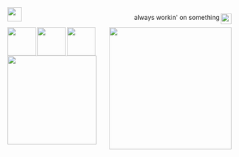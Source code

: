 <img src="https://r2.hop.gdn/assets/brands/clevercanyon/logo-on-light-bg.svg" height="32" align="left" />

<p align="right"><img src="https://r2.hop.gdn/assets/images/code.gif" width="24" align="right" />always workin' on something</p>

<img src="https://r2.hop.gdn/assets/images/github-snake.gif" width="275" align="right" />
<img src="https://r2.hop.gdn/assets/images/typescript.svg" width="64" align="left" />
<img src="https://r2.hop.gdn/assets/images/javascript.svg" width="64" align="left" />
<img src="https://r2.hop.gdn/assets/images/nodejs.svg" width="64" align="left" />
<img src="https://r2.hop.gdn/assets/images/manufacturetocat.png" width="200" align="left" />
